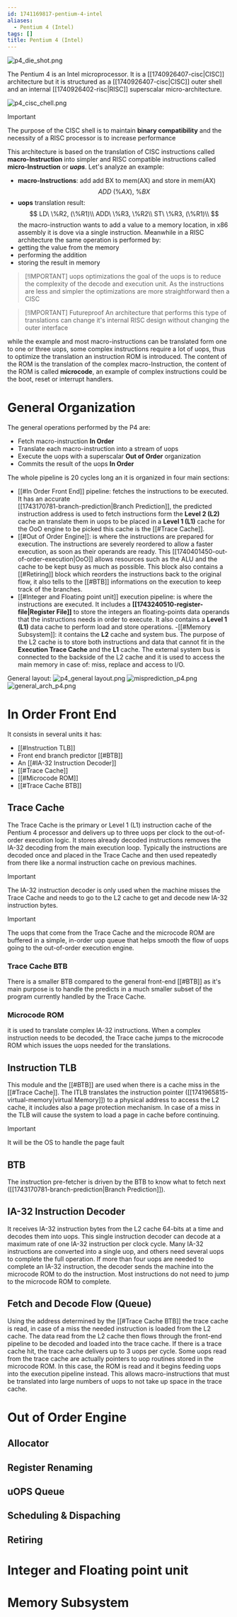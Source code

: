 ```yaml
---
id: 1741169817-pentium-4-intel
aliases:
  - Pentium 4 (Intel)
tags: []
title: Pentium 4 (Intel)
---
```


![p4_die_shot.png](../assets/imgs/p4_die_shot.png)

The Pentium 4 is an Intel microprocessor. It is a [[1740926407-cisc|CISC]] architecture 
but it is structured as a [[1740926407-cisc|CISC]] outer shell and an internal 
[[1740926402-risc|RISC]] superscalar micro-architecture. 

![p4_cisc_chell.png](assets/imgs/p4_cisc_chell.png)

> [!IMPORTANT]
> The purpose of the CISC shell is to maintain **binary compatibility**
> and the necessity of a RISC processor is to increase performance

This architecture is based on the translation of CISC instructions called **macro-Instruction** 
into simpler and RISC compatible instructions called **micro-Instruction** or ***uops***. Let's analyze an 
example:
 - **macro-Instructions**: add add BX to mem(AX) and store in mem(AX) 
 $$
    ADD\ (\%AX),\ \%BX
 $$
 - **uops** translation result:
 $$
    LD\ \%R2, (\%R1)\\ 
    ADD\ \%R3, \%R2\\ 
    ST\ \%R3, (\%R1)\\ 
 $$
the macro-instruction wants to add a value to a memory location, in x86 assembly it is 
dove via a single instruction. Meanwhile in a RISC architecture the same operation is performed by:
 - getting the value from the memory 
 - performing the addition
 - storing the result in memory 

> [!IMPORTANT] uops optimizations
> the goal of the uops is to reduce the complexity of the decode and execution unit. As the 
> instructions are less and simpler the optimizations are more straightforward then a CISC

> [!IMPORTANT] Futureproof
> An architecture that performs this type of translations can change it's internal RISC 
> design without changing the outer interface

while the example and most macro-instructions can be translated form one to one or 
three uops, some complex instructions require a lot of uops, thus to optimize the 
translation an instruction ROM is introduced. The content of the ROM is the translation 
of the complex macro-Instruction, the content of the ROM is called **microcode**, an example
of complex instructions could be the boot, reset or interrupt handlers.

# General Organization
The general operations performed by the P4 are:
 - Fetch macro-instruction **In Order**
 - Translate each macro-instruction into a stream of uops 
 - Execute the uops with a superscalar **Out of Order** organization 
 - Commits the result of the uops **In Order** 

The whole pipeline is 20 cycles long an it is organized in four main sections:
 - [[#In Order Front End]] pipeline: fetches the instructions to be executed. It has an accurate  
 [[1743170781-branch-prediction|Branch Prediction]], the predicted instruction address is used to 
 fetch instructions form the **Level 2 (L2)** cache an translate them in uops to be placed 
 in a **Level 1 (L1)** cache for the OoO engine to be picked this cache is the [[#Trace Cache]].  
 - [[#Out of Order Engine]]: is where the instructions are prepared for execution. The instructions 
 are severely reordered to allow a faster execution, as soon as their operands are ready. This 
 [[1740401450-out-of-order-execution|OoO]] allows resources such as the ALU and the cache 
 to be kept busy as much as possible. This block also contains a [[#Retiring]] block which reorders 
 the instructions back to the original flow, it also tells to the [[#BTB]] informations on the execution 
 to keep track of the branches.
 - [[#Integer and Floating point unit]] execution pipeline: is where the instructions are executed. 
 It includes a **[[1743240510-register-file|Register File]]** to store the integers an floating-points
 data operands that the instructions needs in order to execute. It also contains a **Level 1 (L1)** data
 cache to perform load and store operations.
 -[[#Memory Subsystem]]: it contains the **L2** cache and system bus. The purpose of the L2 cache is 
 to store both instructions and data that cannot fit in the **Execution Trace Cache** and the **L1**
 cache. The external system bus is connected to the backside of the L2 cache and it is used to 
 access the main memory in case of: miss, replace and access to I/O. 

General layout:
![p4_general layout.png](../assets/imgs/p4_general_layout.png)
![misprediction_p4.png](../assets/imgs/misprediction_p4.png)
![general_arch_p4.png](../assets/imgs/general_arch_p4.png)

# In Order Front End 
It consists in several units it has:
 - [[#Instruction TLB]]
 - Front end branch predictor [[#BTB]]
 - An [[#IA-32 Instruction Decoder]]
 - [[#Trace Cache]]
 - [[#Microcode ROM]]
 - [[#Trace Cache BTB]]


## Trace Cache
The Trace Cache is the primary or Level 1 (L1)
instruction cache of the Pentium 4 processor and delivers
up to three uops per clock to the out-of-order execution
logic.
It stores already decoded instructions removes the IA-32 decoding from the main
execution loop. Typically the instructions are decoded once and placed in the 
Trace Cache and then used repeatedly from there like a normal instruction cache on
previous machines. 
> [!IMPORTANT]
> The IA-32 instruction decoder is only used when the machine misses the Trace Cache and needs
> to go to the L2 cache to get and decode new IA-32 instruction bytes.

> [!IMPORTANT]
> The uops that come from the Trace Cache and the microcode ROM are buffered in a simple, in-order uop
> queue that helps smooth the flow of uops going to the out-of-order execution engine.


### Trace Cache BTB
There is a smaller BTB compared to the general front-end [[#BTB]] as it's main purpose is to 
handle the predicts in a much smaller subset of the program currently handled by the Trace Cache. 

### Microcode ROM
it is used to translate complex IA-32 instructions. When a complex instruction needs to be decoded, 
the Trace cache jumps to the microcode ROM which issues the uops needed for the translations. 


## Instruction TLB
This module and the [[#BTB]] are used when there is a cache miss in the [[#Trace Cache]].
The ITLB translates the instruction pointer ([[1741965815-virtual-memory|virtual Memory]]) to a 
physical address to access the L2 cache, it includes also a page protection mechanism.
In case of a miss in the TLB will cause the system to load a page in cache before continuing.
> [!IMPORTANT]
> It will be the OS to handle the page fault


## BTB
The instruction pre-fetcher is driven by the BTB to know what to fetch next ([[1743170781-branch-prediction|Branch Prediction]]).

## IA-32 Instruction Decoder
It receives IA-32 instruction bytes from the L2 cache 64-bits 
at a time and decodes them into uops. This single instruction decoder 
can decode at a maximum rate of one IA-32 instruction per clock cycle. 
Many IA-32 instructions are converted into a single uop, and others 
need several uops to complete the full operation. If more than four 
uops are needed to complete an IA-32 instruction, the decoder 
sends the machine into the microcode ROM to do the instruction. 
Most instructions do not need to jump to the microcode ROM to complete.

## Fetch and Decode Flow (Queue)
Using the address determined by the [[#Trace Cache BTB]] the trace cache is read, in case of a miss 
the needed instruction is loaded from the L2 cache.
The data read from the L2 cache then flows through the front-end pipeline to be decoded and loaded into the trace
cache. If there is a trace cache hit, the trace cache delivers up to 3 uops per cycle. Some uops
read from the trace cache are actually pointers to uop routines stored in the microcode ROM.
In this case, the ROM is read and it begins feeding uops into the execution pipeline instead.
This allows macro-instructions that must be translated into large numbers of uops to not take
up space in the trace cache.

# Out of Order Engine 

## Allocator

## Register Renaming

## uOPS Queue

## Scheduling & Dispaching 

## Retiring

# Integer and Floating point unit

# Memory Subsystem
